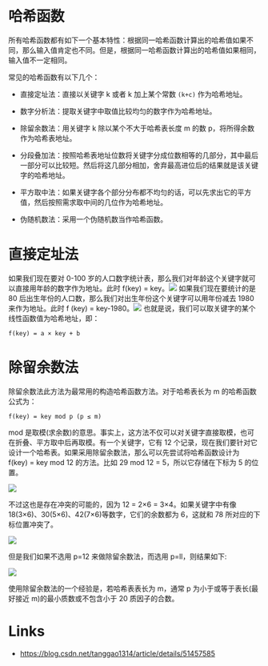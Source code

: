# 哈希函数

所有哈希函数都有如下一个基本特性：根据同一哈希函数计算出的哈希值如果不同，那么输入值肯定也不同。但是，根据同一哈希函数计算出的哈希值如果相同，输入值不一定相同。

常见的哈希函数有以下几个：

- 直接定址法：直接以关键字 k 或者 k 加上某个常数 `(k+c)` 作为哈希地址。

- 数字分析法：提取关键字中取值比较均匀的数字作为哈希地址。

- 除留余数法：用关键字 k 除以某个不大于哈希表长度 m 的数 p，将所得余数作为哈希表地址。

- 分段叠加法：按照哈希表地址位数将关键字分成位数相等的几部分，其中最后一部分可以比较短。然后将这几部分相加，舍弃最高进位后的结果就是该关键字的哈希地址。

- 平方取中法：如果关键字各个部分分布都不均匀的话，可以先求出它的平方值，然后按照需求取中间的几位作为哈希地址。

- 伪随机数法：采用一个伪随机数当作哈希函数。

# 直接定址法

如果我们现在要对 0-100 岁的人口数字统计表，那么我们对年龄这个关键字就可以直接用年龄的数字作为地址。此时 f(key) = key。![](http://www.nowamagic.net/librarys/images/201303/2013_03_08_01.png) 如果我们现在要统计的是 80 后出生年份的人口数，那么我们对出生年份这个关键字可以用年份减去 1980 来作为地址。此时 f (key) = key-1980。![](http://www.nowamagic.net/librarys/images/201303/2013_03_08_02.png) 也就是说，我们可以取关键字的某个线性函数值为哈希地址，即：

```
f(key) = a × key + b
```

# 除留余数法

除留余数法此方法为最常用的构造哈希函数方法。对于哈希表长为 m 的哈希函数公式为：

```
f(key) = key mod p (p ≤ m)
```

mod 是取模(求余数)的意思。事实上，这方法不仅可以对关键字直接取模，也可在折叠、平方取中后再取模。有一个关键字，它有 12 个记录，现在我们要针对它设计一个哈希表。如果采用除留余数法，那么可以先尝试将哈希函数设计为 f(key) = key mod 12 的方法。比如 29 mod 12 = 5，所以它存储在下标为 5 的位置。

![](http://www.nowamagic.net/librarys/images/201303/2013_03_13_01.png)

不过这也是存在冲突的可能的，因为 12 = 2×6 = 3×4。如果关键字中有像 18(3×6)、30(5×6)、42(7×6)等数字，它们的余数都为 6，这就和 78 所对应的下标位置冲突了。

![](http://www.nowamagic.net/librarys/images/201303/2013_03_13_02.png)

但是我们如果不选用 p=12 来做除留余数法，而选用 p=ll，则结果如下:

![](http://www.nowamagic.net/librarys/images/201303/2013_03_13_03.png)

使用除留余数法的一个经验是，若哈希表表长为 m，通常 p 为小于或等于表长(最好接近 m)的最小质数或不包含小于 20 质因子的合数。

# Links

- https://blog.csdn.net/tanggao1314/article/details/51457585

